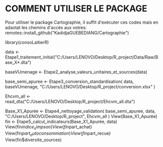 # COMMENT UTILISER LE PACKAGE
Pour utiliser le package Cartographie, il suffit d'exécuter ces codes mais en adaotat les chemins d'accès aux votres:
remotes::install_github("KadidjaGUEBEDIANG/Cartographie")


  library(consoLaitierR)

  data <- Etape1_traitement_initial("C:/Users/LENOVO/Desktop/R_project/Data/Raw/Base_X*.dta")

  baseVUmenage <- Etape2_analyse_valeurs_unitaires_et_sources(data)

  base_semi_apuree <- Etape3_conversion_standardisation(
  data,
  baseVUmenage,
  "C:/Users/LENOVO/Desktop/R_project/conversion.xlsx"
)

  Ehcvm_all <- read_dta("C:/Users/LENOVO/Desktop/R_project/Ehcvm_all.dta")

  Base_X1_Apurée <- Etape4_nettoyage_validation(
  base_semi_apuree,
  data,
  "C:/Users/LENOVO/Desktop/R_project",
  Ehcvm_all
)
  View(Base_X1_Apurée)
  fin <- Etape5_calcul_indicateurs(Base_X1_Apurée, data)
  View(fin$indice_simpson)
  View(fin$part_achat)
  View(fin$part_autoconsommation)
  View(fin$part_recue)
  View(fin$diversite_sources)

